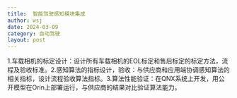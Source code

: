 ```yaml
---
title:  智能驾驶感知模块集成 
author: wsj 
date: 2024-03-09
category: 自动驾驶
layout: post
---
```

1.车载相机的标定设计：设计所有车载相机的EOL标定和售后标定的标定方法，流程及验收标准。2.感知算法的指标设计，验收：与供应商和应用端协调感知算法的相关指标，设计流程验收算法指标。3.算法性能验证：在QNX系统上开发，用公开模型在Orin上部署运行，与供应商的结果对比验证算法能力。
